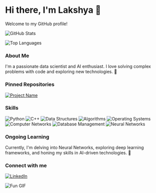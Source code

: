 
# Hi there, I'm Lakshya 👋
Welcome to my GitHub profile!

![GitHub Stats](https://github-readme-stats.vercel.app/api?username=your-username&show_icons=true&hide_title=true&hide_border=true&count_private=true&theme=radical)

![Top Languages](https://github-readme-stats.vercel.app/api/top-langs/?username=your-username&layout=compact&theme=radical)

### About Me
I'm a passionate data scientist and AI enthusiast. I love solving complex problems with code and exploring new technologies. 🚀

### Pinned Repositories

[![Project Name](https://github-readme-stats.vercel.app/api/pin/?username=your-username&repo=project-name&theme=radical)](https://github.com/Vishu011/PlantPulse)

### Skills
![Python](https://img.shields.io/badge/-Python-3776AB?style=flat&logo=python&logoColor=white)
![C++](https://img.shields.io/badge/-C++-00599C?style=flat&logo=c%2b%2b&logoColor=white)
![Data Structures](https://img.shields.io/badge/-Data%20Structures-4CAF50?style=flat&logo=data%20structures)
![Algorithms](https://img.shields.io/badge/-Algorithms-FF6F00?style=flat&logo=algorithms)
![Operating Systems](https://img.shields.io/badge/-OS-007ACC?style=flat&logo=windows&logoColor=white)
![Computer Networks](https://img.shields.io/badge/-CN-00BFFF?style=flat&logo=network-wired)
![Database Management](https://img.shields.io/badge/-DBMS-FFD700?style=flat&logo=mysql&logoColor=black)
![Neural Networks](https://img.shields.io/badge/-Neural%20Networks-8A2BE2?style=flat&logo=deep-learning)

### Ongoing Learning
Currently, I'm delving into Neural Networks, exploring deep learning frameworks, and honing my skills in AI-driven technologies. 🚀

### Connect with me
[![LinkedIn](https://img.shields.io/badge/-LinkedIn-0A66C2?style=flat&logo=linkedin&logoColor=white)](www.linkedin.com/in/lakshya-dadhich-63208123b)

![Fun GIF](https://media.giphy.com/media/l41lMfA8qjPC9ByWg/giphy.gif)

